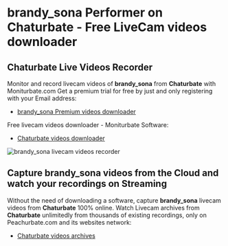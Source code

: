 # brandy_sona Performer on Chaturbate - Free LiveCam videos downloader

## Chaturbate Live Videos Recorder

Monitor and record livecam videos of **brandy_sona** from **Chaturbate** with Moniturbate.com
Get a premium trial for free by just and only registering with your Email address:
* [brandy_sona Premium videos downloader](https://moniturbate.com/request-demo-licence-key.html)

Free livecam videos downloader - Moniturbate Software:
* [Chaturbate videos downloader](https://moniturbate.com/moniturbate-download-software.html)

![brandy_sona livecam videos recorder](https://peachurnet.com/templates/moniturbate-software.png)


## Capture brandy_sona videos from the Cloud and watch your recordings on Streaming

Without the need of downloading a software, capture **brandy_sona** livecam videos from **Chaturbate** 100% online.
Watch Livecam archives from **Chaturbate** unlimitedly from thousands of existing recordings, only on Peachurbate.com and its websites network:
* [Chaturbate videos archives](https://peachurnet.com/)